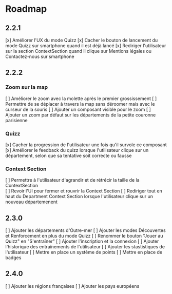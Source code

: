 # Roadmap

## 2.2.1

[x] Améliorer l'UX du mode Quizz
[x] Cacher le bouton de lancement du mode Quizz sur smartphone quand il est déjà lancé
[x] Rediriger l'utilisateur sur la section ContextSection quand il clique sur Mentions légales ou Contactez-nous sur smartphone

## 2.2.2

### Zoom sur la map

[ ] Améliorer le zoom avec la molette après le premier grossissement
[ ] Permettre de se déplacer à travers la map sans déroomer mais avec le curseur de la souris
[ ] Ajouter un composant visible pour le zoom
[ ] Ajouter un zoom par défaut sur les départements de la petite couronne parisienne

### Quizz

[x] Cacher la progression de l'utilisateur une fois qu'il survole ce composant
[x] Améliorer le feedback du quizz lorsque l'utilisateur clique sur un département, selon que sa tentative soit correcte ou fausse

### Context Section

[ ] Permettre à l'utilisateur d'agrandir et de rétrécir la taille de la ContextSection  
[ ] Revoir l'UI pour fermer et rouvrir la Context Section
[ ] Rediriger tout en haut du Department Context Section lorsque l'utilisateur clique sur un nouveau départemenent

## 2.3.0

[ ] Ajouter les départements d'Outre-mer
[ ] Ajouter les modes Découvertes et Renforcement en plus du mode Quizz
[ ] Renommer le bouton "Jouer au Quizz" en "S'entraîner"
[ ] Ajouter l'inscription et la connexion
[ ] Ajouter l'historique des entraînements de l'utilisateur
[ ] Ajouter les stastistiques de l'utilisateur
[ ] Mettre en place un système de points
[ ] Mettre en place de badges

## 2.4.0

[ ] Ajouter les régions françaises
[ ] Ajouter les pays européens
